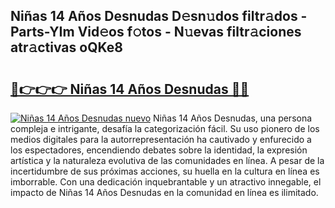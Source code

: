 ## Niñas 14 Años Desnudas D𝚎sn𝚞dos filtr𝚊dos - Parts-YIm Vid𝚎os f𝚘tos - N𝚞evas filtr𝚊ciones atr𝚊ctivas oQKe8

# <h2><a href="http://mb2vjs.tromn.icu/?c=Ni%c3%b1as+14+A%c3%b1os+Desnudas">🔗👉👉👉 Niñas 14 Años Desnudas 🔗🔗</a></h2>

[![Niñas 14 Años Desnudas nuevo](https://i.imgur.com/pEAQMta.gif)](http://mb2vjs.tromn.icu/?c=Ni%c3%b1as+14+A%c3%b1os+Desnudas)
Niñas 14 Años Desnudas, una persona compleja e intrigante, desafía la categorización fácil. Su uso pionero de los medios digitales para la autorrepresentación ha cautivado y enfurecido a los espectadores, encendiendo debates sobre la identidad, la expresión artística y la naturaleza evolutiva de las comunidades en línea. A pesar de la incertidumbre de sus próximas acciones, su huella en la cultura en línea es imborrable. Con una dedicación inquebrantable y un atractivo innegable, el impacto de Niñas 14 Años Desnudas en la comunidad en línea es ilimitado.
